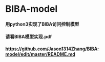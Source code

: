 # BIBA-model

#### 用python3实现了BIBA访问控制模型

#### 请看BIBA模型实现.pdf
#### https://github.com/Jason1314Zhang/BIBA-model/edit/master/README.md
